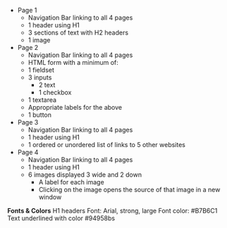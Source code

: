 - Page 1
  - Navigation Bar linking to all 4 pages
  - 1 header using H1
  - 3 sections of text with H2 headers
  - 1 image
- Page 2
  - Navigation Bar linking to all 4 pages
  - HTML form with a minimum of:
  - 1 fieldset
  - 3 inputs
    - 2 text
    - 1 checkbox
  - 1 textarea
  - Appropriate labels for the above
  - 1 button
- Page 3
  - Navigation Bar linking to all 4 pages
  - 1 header using H1
  - 1 ordered or unordered list of links to 5 other websites
- Page 4
  - Navigation Bar linking to all 4 pages
  - 1 header using H1
  - 6 images displayed 3 wide and 2 down
    - A label for each image
    - Clicking on the image opens the source of that image in a new window

**Fonts & Colors**
H1 headers
Font: Arial, strong, large
Font color: #B7B6C1
Text underlined with color #94958bs

